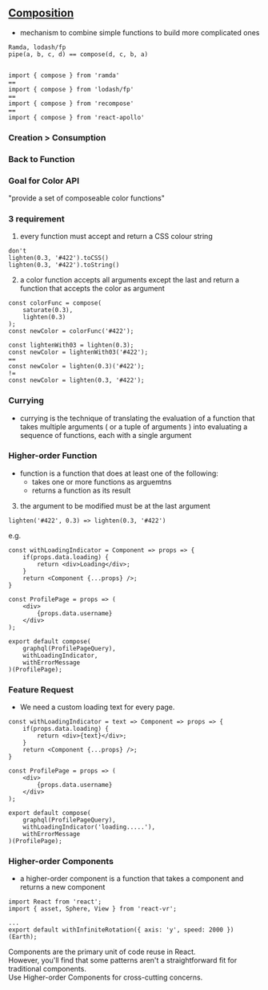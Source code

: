 ## [Composition](https://www.youtube.com/watch?v=qJgff2spvzM)
- mechanism to combine simple functions to build more complicated ones

```
Ramda, lodash/fp
pipe(a, b, c, d) == compose(d, c, b, a)


import { compose } from 'ramda'
==
import { compose } from 'lodash/fp'
== 
import { compose } from 'recompose'
==
import { compose } from 'react-apollo'
```

### Creation > Consumption

### Back to Function

### Goal for Color API
"provide a set of composeable color functions"

### 3 requirement
1. every function must accept and return a CSS colour string
```
don't
lighten(0.3, '#422').toCSS()
lighten(0.3, '#422').toString()
```

2. a color function accepts all arguments except the last and return a function that accepts the color as argument

```
const colorFunc = compose(
	saturate(0.3),
	lighten(0.3)
);
const newColor = colorFunc('#422');

const lightenWith03 = lighten(0.3);
const newColor = lightenWith03('#422');
==
const newColor = lighten(0.3)('#422');
!=
const newColor = lighten(0.3, '#422');
```

### Currying
- currying is the technique of translating the evaluation of a function that takes multiple arguments ( or a tuple of arguments ) into evaluating a sequence of functions, each with a single argument

### Higher-order Function
- function is a function that does at least one of the following:
	- takes one or more functions as arguemtns
	- returns a function as its result

3. the argument to be modified must be at the last argument
```
lighten('#422', 0.3) => lighten(0.3, '#422')
```

e.g.
```
const withLoadingIndicator = Component => props => {
	if(props.data.loading) {
		return <div>Loading</div>;
	}
	return <Component {...props} />;
}

const ProfilePage = props => (
	<div>
		{props.data.username}
	</div>
);

export default compose(
	graphql(ProfilePageQuery),
	withLoadingIndicator,
	withErrorMessage
)(ProfilePage);
```

### Feature Request
- We need a custom loading text for every page.

```
const withLoadingIndicator = text => Component => props => {
	if(props.data.loading) {
		return <div>{text}</div>;
	}
	return <Component {...props} />;
}

const ProfilePage = props => (
	<div>
		{props.data.username}
	</div>
);

export default compose(
	graphql(ProfilePageQuery),
	withLoadingIndicator('loading.....'),
	withErrorMessage
)(ProfilePage);
```

### Higher-order Components
- a higher-order component is a function that takes a component and returns a new component

```
import React from 'react';
import { asset, Sphere, View } from 'react-vr';

...
export default withInfiniteRotation({ axis: 'y', speed: 2000 })(Earth);
```

Components are the primary unit of code reuse in React. <br />
However, you'll find that some patterns aren't a straightforward fit for traditional components. <br />
Use Higher-order Components for cross-cutting concerns.
